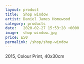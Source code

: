 ```yaml
---
layout: product
title:  Shop window
artist: Daniel James Homewood
category: products
date:   2020-02-27 15:53:28 +0000
image:  shop-window.jpg
price: £50
permalink: /shop/shop-window
---
```

2015, Colour Print, 40x30cm
